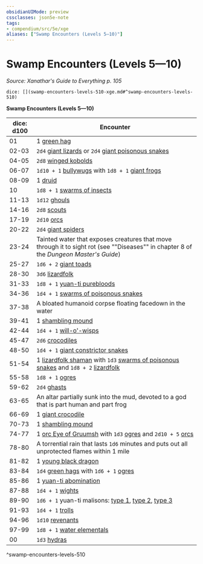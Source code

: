 ```yaml
---
obsidianUIMode: preview
cssclasses: json5e-note
tags:
- compendium/src/5e/xge
aliases: ["Swamp Encounters (Levels 5—10)"]
---
```

# Swamp Encounters (Levels 5—10)
*Source: Xanathar's Guide to Everything p. 105* 

`dice: [](swamp-encounters-levels-510-xge.md#^swamp-encounters-levels-510)`

**Swamp Encounters (Levels 5—10)**

| dice: d100 | Encounter |
|------------|-----------|
| 01 | 1 [green hag](/3-Mechanics/CLI/bestiary/fey/green-hag.md) |
| 02-03 | `2d4` [giant lizards](/3-Mechanics/CLI/bestiary/beast/giant-lizard.md) or `2d4` [giant poisonous snakes](/3-Mechanics/CLI/bestiary/beast/giant-poisonous-snake.md) |
| 04-05 | `2d8` [winged kobolds](/3-Mechanics/CLI/bestiary/humanoid/winged-kobold.md) |
| 06-07 | `1d10 + 1` [bullywugs](/3-Mechanics/CLI/bestiary/humanoid/bullywug.md) with `1d8 + 1` [giant frogs](/3-Mechanics/CLI/bestiary/beast/giant-frog.md) |
| 08-09 | 1 [druid](/3-Mechanics/CLI/bestiary/humanoid/druid.md) |
| 10 | `1d8 + 1` [swarms of insects](/3-Mechanics/CLI/bestiary/beast/swarm-of-insects.md) |
| 11-13 | `1d12` [ghouls](/3-Mechanics/CLI/bestiary/undead/ghoul.md) |
| 14-16 | `2d8` [scouts](/3-Mechanics/CLI/bestiary/humanoid/scout.md) |
| 17-19 | `2d10` [orcs](/3-Mechanics/CLI/bestiary/humanoid/orc.md) |
| 20-22 | `2d4` [giant spiders](/3-Mechanics/CLI/bestiary/beast/giant-spider.md) |
| 23-24 | Tainted water that exposes creatures that move through it to sight rot (see ""Diseases"" in chapter 8 of the *Dungeon Master's Guide*) |
| 25-27 | `1d6 + 2` [giant toads](/3-Mechanics/CLI/bestiary/beast/giant-toad.md) |
| 28-30 | `3d6` [lizardfolk](/3-Mechanics/CLI/bestiary/humanoid/lizardfolk.md) |
| 31-33 | `1d8 + 1` [yuan-ti purebloods](/3-Mechanics/CLI/bestiary/humanoid/yuan-ti-pureblood.md) |
| 34-36 | `1d4 + 1` [swarms of poisonous snakes](/3-Mechanics/CLI/bestiary/beast/swarm-of-poisonous-snakes.md) |
| 37-38 | A bloated humanoid corpse floating facedown in the water |
| 39-41 | 1 [shambling mound](/3-Mechanics/CLI/bestiary/plant/shambling-mound.md) |
| 42-44 | `1d4 + 1` [will-o'-wisps](/3-Mechanics/CLI/bestiary/undead/will-o-wisp.md) |
| 45-47 | `2d6` [crocodiles](/3-Mechanics/CLI/bestiary/beast/crocodile.md) |
| 48-50 | `1d4 + 1` [giant constrictor snakes](/3-Mechanics/CLI/bestiary/beast/giant-constrictor-snake.md) |
| 51-54 | 1 [lizardfolk shaman](/3-Mechanics/CLI/bestiary/humanoid/lizardfolk-shaman.md) with `1d3` [swarms of poisonous snakes](/3-Mechanics/CLI/bestiary/beast/swarm-of-poisonous-snakes.md) and `1d8 + 2` [lizardfolk](/3-Mechanics/CLI/bestiary/humanoid/lizardfolk.md) |
| 55-58 | `1d8 + 1` [ogres](/3-Mechanics/CLI/bestiary/giant/ogre.md) |
| 59-62 | `2d4` [ghasts](/3-Mechanics/CLI/bestiary/undead/ghast.md) |
| 63-65 | An altar partially sunk into the mud, devoted to a god that is part human and part frog |
| 66-69 | 1 [giant crocodile](/3-Mechanics/CLI/bestiary/beast/giant-crocodile.md) |
| 70-73 | 1 [shambling mound](/3-Mechanics/CLI/bestiary/plant/shambling-mound.md) |
| 74-77 | 1 [orc Eye of Gruumsh](/3-Mechanics/CLI/bestiary/humanoid/orc-eye-of-gruumsh.md) with `1d3` [ogres](/3-Mechanics/CLI/bestiary/giant/ogre.md) and `2d10 + 5` [orcs](/3-Mechanics/CLI/bestiary/humanoid/orc.md) |
| 78-80 | A torrential rain that lasts `1d6` minutes and puts out all unprotected flames within 1 mile |
| 81-82 | 1 [young black dragon](/3-Mechanics/CLI/bestiary/dragon/young-black-dragon.md) |
| 83-84 | `1d4` [green hags](/3-Mechanics/CLI/bestiary/fey/green-hag.md) with `1d6 + 1` [ogres](/3-Mechanics/CLI/bestiary/giant/ogre.md) |
| 85-86 | 1 [yuan-ti abomination](/3-Mechanics/CLI/bestiary/monstrosity/yuan-ti-abomination.md) |
| 87-88 | `1d4 + 1` [wights](/3-Mechanics/CLI/bestiary/undead/wight.md) |
| 89-90 | `1d6 + 1` yuan-ti malisons: [type 1](/3-Mechanics/CLI/bestiary/monstrosity/yuan-ti-malison-type-1.md), [type 2](/3-Mechanics/CLI/bestiary/monstrosity/yuan-ti-malison-type-2.md), [type 3](/3-Mechanics/CLI/bestiary/monstrosity/yuan-ti-malison-type-3.md) |
| 91-93 | `1d4 + 1` [trolls](/3-Mechanics/CLI/bestiary/giant/troll.md) |
| 94-96 | `1d10` [revenants](/3-Mechanics/CLI/bestiary/undead/revenant.md) |
| 97-99 | `1d8 + 1` [water elementals](/3-Mechanics/CLI/bestiary/elemental/water-elemental.md) |
| 00 | `1d3` [hydras](/3-Mechanics/CLI/bestiary/monstrosity/hydra.md) |
^swamp-encounters-levels-510